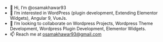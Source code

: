 - 👋 Hi, I’m @osamakhawar93
- 👀 I’m interested in WordPress (plugin development, Extending Elementor Widgets), Angular 9, VueJs.
- 💞️ I’m looking to collaborate on Wordpress Projects, Wordpress Theme Development, Wordpress Plugin Development, Elementor Widgets.
- 📫 Reach me at osamakhawar93@gmail.com

<!---
osamakhawar93/osamakhawar93 is a ✨ special ✨ repository because its `README.md` (this file) appears on your GitHub profile.
You can click the Preview link to take a look at your changes.
--->
